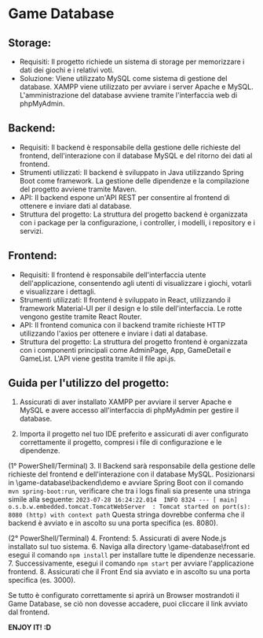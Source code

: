 # Game Database

## Storage:
* Requisiti: Il progetto richiede un sistema di storage per memorizzare i dati dei giochi e i relativi voti.
* Soluzione: Viene utilizzato MySQL come sistema di gestione del database. XAMPP viene utilizzato per avviare i server Apache e MySQL.
L'amministrazione del database avviene tramite l'interfaccia web di phpMyAdmin.

## Backend:
* Requisiti: Il backend è responsabile della gestione delle richieste del frontend, dell'interazione con il database MySQL e del ritorno dei dati al frontend.
* Strumenti utilizzati: Il backend è sviluppato in Java utilizzando Spring Boot come framework. La gestione delle dipendenze e la compilazione del progetto avviene tramite Maven.
* API: Il backend espone un'API REST per consentire al frontend di ottenere e inviare dati al database.
* Struttura del progetto: La struttura del progetto backend è organizzata con i package per la configurazione, i controller, i modelli, i repository e i servizi.

## Frontend:
* Requisiti: Il frontend è responsabile dell'interfaccia utente dell'applicazione, consentendo agli utenti di visualizzare i giochi, votarli e visualizzare i dettagli.
* Strumenti utilizzati: Il frontend è sviluppato in React, utilizzando il framework Material-UI per il design e lo stile dell'interfaccia. Le rotte vengono gestite tramite React Router.
* API: Il frontend comunica con il backend tramite richieste HTTP utilizzando l'axios per ottenere e inviare i dati al database.
* Struttura del progetto: La struttura del progetto frontend è organizzata con i componenti principali come AdminPage, App, GameDetail e GameList. L'API viene gestita tramite il file api.js.

## Guida per l'utilizzo del progetto:

1. Assicurati di aver installato XAMPP per avviare il server Apache e MySQL e avere accesso all'interfaccia di phpMyAdmin per gestire il database.

2. Importa il progetto nel tuo IDE preferito e assicurati di aver configurato correttamente il progetto, compresi i file di configurazione e le dipendenze.

(1° PowerShell/Terminal)
3. Il Backend sarà responsabile della gestione delle richieste del frontend e dell'interazione con il database MySQL. 
Posizionarsi in \game-database\backend\demo e avviare Spring Boot con il comando ```mvn spring-boot:run```, verificare che tra i logs finali sia presente una stringa simile alla seguente:
```2023-07-28 16:24:22.014  INFO 8324 --- [ main] o.s.b.w.embedded.tomcat.TomcatWebServer  : Tomcat started on port(s): 8080 (http) with context path``` 
Questa stringa dovrebbe conferma che il backend è avviato e in ascolto su una porta specifica (es. 8080).

(2° PowerShell/Terminal)
4. Frontend:
5. Assicurati di avere Node.js installato sul tuo sistema.
6. Naviga alla directory \game-database\front ed esegui il comando ```npm install``` per installare tutte le dipendenze necessarie.
7. Successivamente, esegui il comando ```npm start``` per avviare l'applicazione frontend.
8. Assicurati che il Front End sia avviato e in ascolto su una porta specifica (es. 3000).

Se tutto è configurato correttamente si aprirà un Browser mostrandoti il Game Database, se ciò non dovesse accadere, puoi cliccare il 
link avviato dal frontend.

**ENJOY IT! :D**